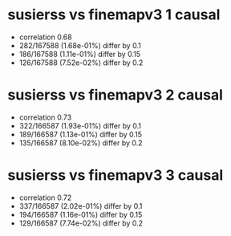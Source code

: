 # susierss vs finemapv3  1 causal

- correlation 0.68
- 282/167588 (1.68e-01%) differ by 0.1
- 186/167588 (1.11e-01%) differ by 0.15
- 126/167588 (7.52e-02%) differ by 0.2


# susierss vs finemapv3  2 causal

- correlation 0.73
- 322/166587 (1.93e-01%) differ by 0.1
- 189/166587 (1.13e-01%) differ by 0.15
- 135/166587 (8.10e-02%) differ by 0.2


# susierss vs finemapv3  3 causal

- correlation 0.72
- 337/166587 (2.02e-01%) differ by 0.1
- 194/166587 (1.16e-01%) differ by 0.15
- 129/166587 (7.74e-02%) differ by 0.2


